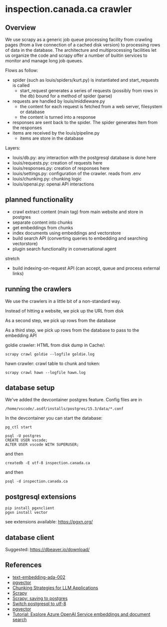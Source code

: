 # inspection.canada.ca crawler

## Overview

We use scrapy as a generic job queue processing facility from crawling pages (from a live connection of a cached disk version) to processing rows of data in the database. The architecture and multiprocessing facilities let us organize the code and scrapy offer a number of builtin services to monitor and manage long job queues.

Flows as follow:

* spider (such as louis/spiders/kurt.py) is instantiated and start_requests is called
  * start_request generates a series of requests (possibly from rows in the db) bound for a method of spider (parse)
* requests are handled by louis/middleware.py
  * the content for each request is fetched from a web server, filesystem or database
  * the content is turned into a response
* responses are sent back to the spider. The spider generates Item from the responses
* items are received by the louis/pipeline.py
  * items are store in the database

Layers:

* louis/db.py: any interaction with the postgresql database is done here
* louis/requests.py: creation of requests here
* louis/responses.py: creation of responses here
* louis/settings.py: configuration of the crawler. reads from .env
* louis/chunking.py: chunking logic
* louis/openai.py: openai API interactions

## planned functionality

* crawl extract content (main tag) from main website and store in postgres
* separate content into chunks
* get embeddings from chunks
* index documents using embeddings and vectorstore
* build search API (converting queries to embedding and searching vectorstore)
* plugin search functionality in conversational agent

stretch

* build indexing-on-request API (can accept, queue and process external links)

## running the crawlers

We use the crawlers in a little bit of a non-standard way.

Instead of hitting a website, we pick up the URL from disk

As a second step, we pick up rows from the database

As a third step, we pick up rows from the database to pass to the embedding API

goldie crawler: HTML from disk dump in Cache/:

```
scrapy crawl goldie --logfile goldie.log
```

hawn crawler: crawl table to chunk and token:

```
scrapy crawl hawn --logfile hawn.log
```


## database setup

We've added the devcontainer postgres feature. Config files are in

```
/home/vscode/.asdf/installs/postgres/15.3/data/*.conf
```

In the devcontainer you can start the database:

```
pg_ctl start
```

```
psql -U postgres
CREATE USER vscode;
ALTER USER vscode WITH SUPERUSER;
```

and then

```
createdb -E utf-8 inspection.canada.ca
```

and then

```
psql -d inspection.canada.ca
```

## postgresql extensions

```
pip install pgxnclient
pgxn install vector
```

see extensions available: https://pgxn.org/

## database client

Suggested: https://dbeaver.io/download/

## References

* [text-embedding-ada-002](https://platform.openai.com/docs/guides/embeddings)
* [pgvector](https://github.com/pgvector/pgvector)
* [Chunking Strategies for LLM Applications](https://www.pinecone.io/learn/chunking-strategies/)
* [Scrapy](https://docs.scrapy.org/en/latest/index.html)
* [Scrapy: saving to postgres](https://scrapeops.io/python-scrapy-playbook/scrapy-save-data-postgres/)
* [Switch postgresql to utf-8](https://tutorials.technology/tutorials/How-to-change-postgresql-database-encoding-to-UTF8-from-SQL_ASCII.html?utm_content=cmp-true)
* [pgvector](https://github.com/pgvector/pgvector)
* [Tutorial: Explore Azure OpenAI Service embeddings and document search](https://learn.microsoft.com/en-us/azure/cognitive-services/openai/tutorials/embeddings)